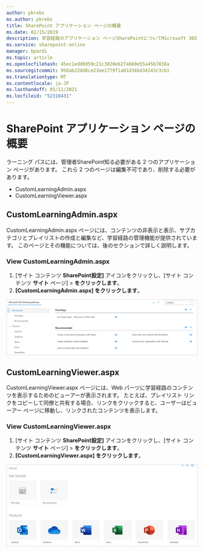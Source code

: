 ```yaml
---
author: pkrebs
ms.author: pkrebs
title: SharePoint アプリケーション ページの概要
ms.date: 02/15/2019
description: 学習経路のアプリケーション ページSharePointについてMicrosoft 365する
ms.service: sharepoint-online
manager: bpardi
ms.topic: article
ms.openlocfilehash: 45ec1edd0d59c21c3820e627a660e55a45b7838a
ms.sourcegitcommit: 956ab22dd8ce23ee1779f1a01d34b434243c3cb1
ms.translationtype: MT
ms.contentlocale: ja-JP
ms.lasthandoff: 05/11/2021
ms.locfileid: "52310431"
---
```

# <a name="get-to-know-the-sharepoint-application-pages"></a>SharePoint アプリケーション ページの概要

ラーニング パスには、管理者SharePoint知る必要がある 2 つのアプリケーション ページがあります。 これら 2 つのページは編集不可であり、削除する必要があります。 

- CustomLearningAdmin.aspx
- CustomLearningViewer.aspx

## <a name="customlearningadminaspx"></a>CustomLearningAdmin.aspx

CustomLearningAdmin.aspx ページには、コンテンツの非表示と表示、サブカテゴリとプレイリストの作成と編集など、学習経路の管理機能が提供されています。 このページとその機能については、後のセクションで詳しく説明します。

### <a name="view-customlearningadminaspx"></a>View CustomLearningAdmin.aspx

1. [サイト コンテンツ **SharePoint設定]** アイコンをクリックし、[サイト コンテンツ **サイト** ページ]  >  **をクリックします**。 
2. **[CustomLearningAdmin.aspx] をクリックします**。 

![cg-adminapppage.png](media/cg-adminapppage.png)

## <a name="customlearningvieweraspx"></a>CustomLearningViewer.aspx
CustomLearningViewer.aspx ページには、Web パーツに学習経路のコンテンツを表示するためのビューアーが表示されます。 たとえば、プレイリスト リンクをコピーして同僚と共有する場合、リンクをクリックすると、ユーザーはビューアー ページに移動し、リンクされたコンテンツを表示します。 

### <a name="view-customlearningvieweraspx"></a>View CustomLearningViewer.aspx

1. [サイト コンテンツ **SharePoint設定]** アイコンをクリックし、[サイト コンテンツ **サイト** ページ]  >  **をクリックします**。 
2. **[CustomLearningViewer.aspx] をクリックします**。 

![cg-viewerapppage.png](media/cg-viewerapppage.png)

